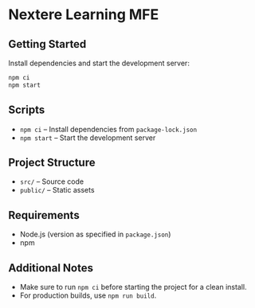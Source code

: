 # Nextere Learning MFE

## Getting Started

Install dependencies and start the development server:

```bash
npm ci
npm start
```

## Scripts

- `npm ci` – Install dependencies from `package-lock.json`
- `npm start` – Start the development server

## Project Structure

- `src/` – Source code
- `public/` – Static assets

## Requirements

- Node.js (version as specified in `package.json`)
- npm

## Additional Notes

- Make sure to run `npm ci` before starting the project for a clean install.
- For production builds, use `npm run build`.
